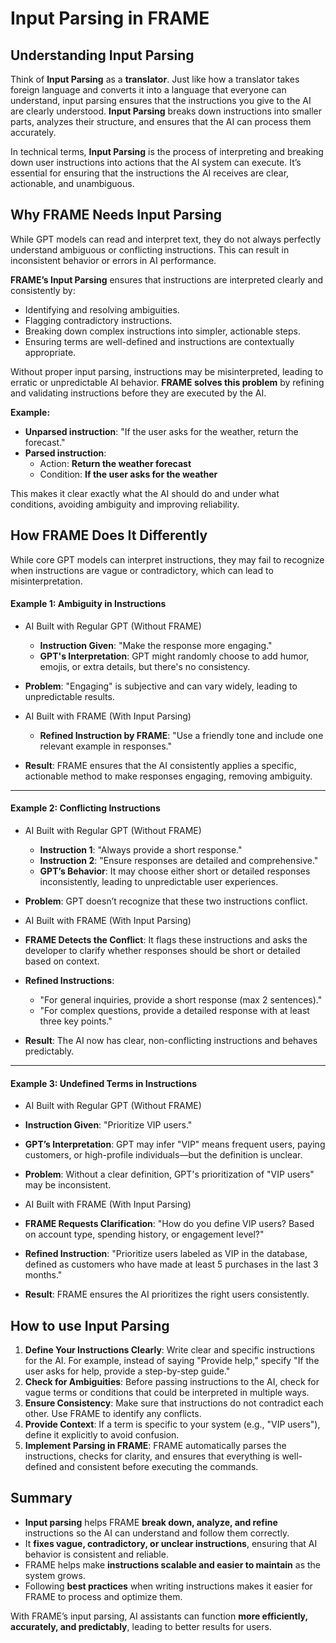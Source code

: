 # Input Parsing in FRAME

## Understanding Input Parsing

Think of **Input Parsing** as a **translator**. Just like how a translator takes foreign language and converts it into a language that everyone can understand, input parsing ensures that the instructions you give to the AI are clearly understood. **Input Parsing** breaks down instructions into smaller parts, analyzes their structure, and ensures that the AI can process them accurately.

In technical terms, **Input Parsing** is the process of interpreting and breaking down user instructions into actions that the AI system can execute. It’s essential for ensuring that the instructions the AI receives are clear, actionable, and unambiguous.

## Why FRAME Needs Input Parsing

While GPT models can read and interpret text, they do not always perfectly understand ambiguous or conflicting instructions. This can result in inconsistent behavior or errors in AI performance. 

**FRAME’s Input Parsing** ensures that instructions are interpreted clearly and consistently by:
- Identifying and resolving ambiguities.
- Flagging contradictory instructions.
- Breaking down complex instructions into simpler, actionable steps.
- Ensuring terms are well-defined and instructions are contextually appropriate.

Without proper input parsing, instructions may be misinterpreted, leading to erratic or unpredictable AI behavior. **FRAME solves this problem** by refining and validating instructions before they are executed by the AI.

**Example:**
- **Unparsed instruction**: "If the user asks for the weather, return the forecast."
- **Parsed instruction**:
  - Action: **Return the weather forecast**
  - Condition: **If the user asks for the weather**

This makes it clear exactly what the AI should do and under what conditions, avoiding ambiguity and improving reliability.

## How FRAME Does It Differently
While core GPT models can interpret instructions, they may fail to recognize when instructions are vague or contradictory, which can lead to misinterpretation. 

#### Example 1: Ambiguity in Instructions

- AI Built with Regular GPT (Without FRAME)
  - **Instruction Given**: "Make the response more engaging."
  - **GPT's Interpretation**: GPT might randomly choose to add humor, emojis, or extra details, but there's no consistency.
- **Problem**: "Engaging" is subjective and can vary widely, leading to unpredictable results.

- AI Built with FRAME (With Input Parsing)
  - **Refined Instruction by FRAME**: "Use a friendly tone and include one relevant example in responses."

- **Result**: FRAME ensures that the AI consistently applies a specific, actionable method to make responses engaging, removing ambiguity.

---

#### Example 2: Conflicting Instructions

- AI Built with Regular GPT (Without FRAME)
  - **Instruction 1**: "Always provide a short response."
  - **Instruction 2**: "Ensure responses are detailed and comprehensive."
  - **GPT’s Behavior**: It may choose either short or detailed responses inconsistently, leading to unpredictable user experiences.
- **Problem**: GPT doesn’t recognize that these two instructions conflict.

- AI Built with FRAME (With Input Parsing)
- **FRAME Detects the Conflict**: It flags these instructions and asks the developer to clarify whether responses should be short or detailed based on context.
- **Refined Instructions**:
  - "For general inquiries, provide a short response (max 2 sentences)."
  - "For complex questions, provide a detailed response with at least three key points."
- **Result**: The AI now has clear, non-conflicting instructions and behaves predictably.

---

#### Example 3: Undefined Terms in Instructions

- AI Built with Regular GPT (Without FRAME)
- **Instruction Given**: "Prioritize VIP users."
- **GPT’s Interpretation**: GPT may infer "VIP" means frequent users, paying customers, or high-profile individuals—but the definition is unclear.
- **Problem**: Without a clear definition, GPT's prioritization of "VIP users" may be inconsistent.

- AI Built with FRAME (With Input Parsing)
- **FRAME Requests Clarification**: "How do you define VIP users? Based on account type, spending history, or engagement level?"
- **Refined Instruction**: "Prioritize users labeled as VIP in the database, defined as customers who have made at least 5 purchases in the last 3 months."
- **Result**: FRAME ensures the AI prioritizes the right users consistently.

## How to use Input Parsing

1. **Define Your Instructions Clearly**: Write clear and specific instructions for the AI. For example, instead of saying "Provide help," specify "If the user asks for help, provide a step-by-step guide."
2. **Check for Ambiguities**: Before passing instructions to the AI, check for vague terms or conditions that could be interpreted in multiple ways.
3. **Ensure Consistency**: Make sure that instructions do not contradict each other. Use FRAME to identify any conflicts.
4. **Provide Context**: If a term is specific to your system (e.g., "VIP users"), define it explicitly to avoid confusion.
5. **Implement Parsing in FRAME**: FRAME automatically parses the instructions, checks for clarity, and ensures that everything is well-defined and consistent before executing the commands.

## Summary

- **Input parsing** helps FRAME **break down, analyze, and refine** instructions so the AI can understand and follow them correctly.
- It **fixes vague, contradictory, or unclear instructions**, ensuring that AI behavior is consistent and reliable.
- FRAME helps make **instructions scalable and easier to maintain** as the system grows.
- Following **best practices** when writing instructions makes it easier for FRAME to process and optimize them.

With FRAME’s input parsing, AI assistants can function **more efficiently, accurately, and predictably**, leading to better results for users.
